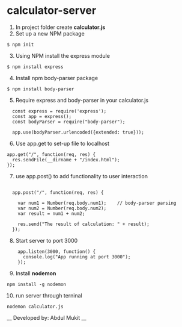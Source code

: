 ﻿# calculator-server

1. In project folder create **calculator.js** 
2. Set up a new NPM package

```
$ npm init
```

3. Using NPM install the express module
```
$ npm install express
```

4. Install npm body-parser package
```
$ npm install body-parser
```

5. Require express and body-parser in your calculator.js
```
  const express = require('express');
  const app = express();
  const bodyParser = require("body-parser");
  
  app.use(bodyParser.urlencoded({extended: true}));

```

6. Use app.get to set-up file to localhost
```
app.get("/", function(req, res) {
  res.sendFile(__dirname + "/index.html");
});
```

7. use app.post() to add functionality to user interaction
````
  
  app.post("/", function(req, res) {
  
    var num1 = Number(req.body.num1);    // body-parser parsing
    var num2 = Number(req.body.num2);
    var result = num1 + num2;
  
    res.send("The result of calculation: " + result);
  });

````

8. Start server to port 3000
````
    app.listen(3000, function() {
      console.log("App running at port 3000");
    });

````

9. Install **nodemon**
```
npm install -g nodemon
```

10. run server through terninal
````
nodemon calculator.js
````


__ Developed by: Abdul Mukit __
